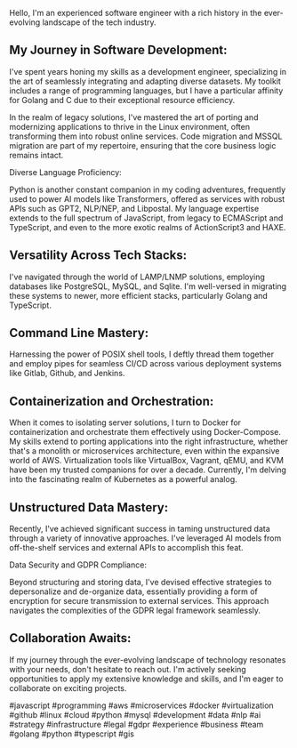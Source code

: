 Hello, I'm an experienced software engineer with a rich history in the ever-evolving landscape of the tech industry.

## My Journey in Software Development:

I've spent years honing my skills as a development engineer, specializing in the art of seamlessly integrating and adapting diverse datasets. My toolkit includes a range of programming languages, but I have a particular affinity for Golang and C due to their exceptional resource efficiency.

In the realm of legacy solutions, I've mastered the art of porting and modernizing applications to thrive in the Linux environment, often transforming them into robust online services. Code migration and MSSQL migration are part of my repertoire, ensuring that the core business logic remains intact.

Diverse Language Proficiency:

Python is another constant companion in my coding adventures, frequently used to power AI models like Transformers, offered as services with robust APIs such as GPT2, NLP/NEP, and Libpostal. My language expertise extends to the full spectrum of JavaScript, from legacy to ECMAScript and TypeScript, and even to the more exotic realms of ActionScript3 and HAXE.

## Versatility Across Tech Stacks:

I've navigated through the world of LAMP/LNMP solutions, employing databases like PostgreSQL, MySQL, and Sqlite. I'm well-versed in migrating these systems to newer, more efficient stacks, particularly Golang and TypeScript.

## Command Line Mastery:

Harnessing the power of POSIX shell tools, I deftly thread them together and employ pipes for seamless CI/CD across various deployment systems like Gitlab, Github, and Jenkins.

## Containerization and Orchestration:

When it comes to isolating server solutions, I turn to Docker for containerization and orchestrate them effectively using Docker-Compose. My skills extend to porting applications into the right infrastructure, whether that's a monolith or microservices architecture, even within the expansive world of AWS. Virtualization tools like VirtualBox, Vagrant, qEMU, and KVM have been my trusted companions for over a decade. Currently, I'm delving into the fascinating realm of Kubernetes as a powerful analog.

## Unstructured Data Mastery:

Recently, I've achieved significant success in taming unstructured data through a variety of innovative approaches. I've leveraged AI models from off-the-shelf services and external APIs to accomplish this feat.

Data Security and GDPR Compliance:

Beyond structuring and storing data, I've devised effective strategies to depersonalize and de-organize data, essentially providing a form of encryption for secure transmission to external services. This approach navigates the complexities of the GDPR legal framework seamlessly.

## Collaboration Awaits:

If my journey through the ever-evolving landscape of technology resonates with your needs, don't hesitate to reach out. I'm actively seeking opportunities to apply my extensive knowledge and skills, and I'm eager to collaborate on exciting projects.

#javascript #programming #aws #microservices #docker #virtualization #github #linux #cloud #python #mysql #development #data #nlp #ai #strategy #infrastructure #legal #gdpr #experience #business #team #golang #python #typescript #gis
